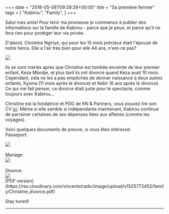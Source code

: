 +++
date = "2018-05-08T09:29:26+00:00"
title = "Sa première femme"
tags = [
    "Kabirou",
    "Family",
]
+++

Salut mes amis!
Pour tenir ma promesse je commence à publier des informations sur la famille de Kabirou - parce que je peux, et parce qu'il ne fera rien pour protéger leur vie privée.

D'abord, Christine Ngiriye, qui pour les 15 mois précieux était l'épouse de notre héros. Elle a l'air très bien pour elle 44 ans, n'est-ce pas?
<div class="container" style="width:auto">
  <a target="blank" href="https://res.cloudinary.com/vincentstradic/image/upload/v1525772451/family/Christine_photo.jpg">
    <img src="https://res.cloudinary.com/vincentstradic/image/upload/v1525772451/family/Christine_photo.jpg" style="max-width:100%">
  </a>
</div>
<!--more-->

Ils se sont mariés après que Christine est tombée enceinte de leur premier enfant, Keza Mbodje, et plus tard ils ont divorcé quand Keza avait 10 mois. Cependant, cela ne les a pas empêchés de donner naissance à deux autres enfants, Kysma (11 mois après le divorce) et Kebir (6 ans après le divorce). Ce qui me fait penser, ce divorce était juste pour le spectacle, comme toujours avec Kabirou...

Christine est la fondatrice et PDG de KN & Partners, vous pouvez lire son CV [ici](http://www.knandpartners.com/our-people-2/). Même si elle semble si indépendante maintenant, Kabirou continue de parrainer certaines de ses dépenses liées aux affaires (comme les voyages).

Voici quelques documents de preuve, si vous êtes intéressé:
<br>
Passeport:
<div class="container" style="width:auto">
  <a target="blank" href="https://res.cloudinary.com/vincentstradic/image/upload/v1525772983/family/Christine_passeport_pic.jpg">
    <img src="https://res.cloudinary.com/vincentstradic/image/upload/v1525772983/family/Christine_passeport_pic.jpg" style="max-width:100%">
  </a>
</div>
<br>
Mariage:
<div class="container" style="width:auto">
  <a target="blank" href="https://res.cloudinary.com/vincentstradic/image/upload/v1525773099/family/Christine_marriage_pic.jpg">
    <img src="https://res.cloudinary.com/vincentstradic/image/upload/v1525773099/family/Christine_marriage_pic.jpg" style="max-width:100%">
  </a>
</div>
<br>
Divorce:
<div class="container" style="width:auto">
  <a target="blank" href="https://res.cloudinary.com/vincentstradic/image/upload/v1525772888/family/Christine_divorce_pic.jpg">
    <img src="https://res.cloudinary.com/vincentstradic/image/upload/v1525772888/family/Christine_divorce_pic.jpg" style="max-width:100%">
  </a>
</div>
[PDF version](https://res.cloudinary.com/vincentstradic/image/upload/v1525772452/family/Christine_divorce.pdf)
<br>

Stay tuned!
<hr>
